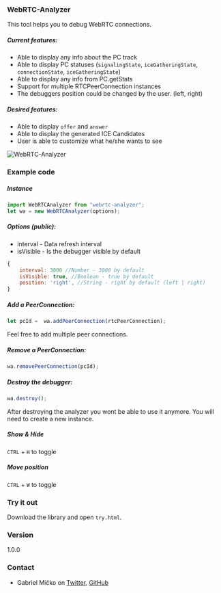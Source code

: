 ### WebRTC-Analyzer

This tool helps you to debug WebRTC connections.

##### Current features:

- Able to display any info about the PC track
- Able to display PC statuses (`signalingState`, `iceGatheringState`, `connectionState`, `iceGatheringState`)
- Able to display any info from PC.getStats
- Support for multiple RTCPeerConnection instances
- The debuggers position could be changed by the user. (left, right)

##### Desired features:

- Able to display `offer` and `answer`
- Able to display the generated ICE Candidates
- User is able to customize what he/she wants to see


![WebRTC-Analyzer](https://i.imgur.com/8eLNbUQ.png)

### Example code

##### Instance

```js
import WebRTCAnalyzer from "webrtc-analyzer";
let wa = new WebRTCAnalyzer(options);
```

##### Options (public):

- interval - Data refresh interval
- isVisible - Is the debugger visible by default

```js
{
    interval: 3000 //Number - 3000 by default
    isVisible: true, //Boolean - true by default
    position: 'right', //String - right by default (left | right)
}
```


##### Add a PeerConnection:

```js
let pcId =  wa.addPeerConnection(rtcPeerConnection);
```

Feel free to add multiple peer connections.

##### Remove a PeerConnection:

```js
wa.removePeerConnection(pcId);
```

##### Destroy the debugger:

```js
wa.destroy();
```

After destroying the analyzer you wont be able to use it anymore. You will need to create a new instance.

##### Show & Hide

`CTRL` + `H` to toggle


##### Move position

`CTRL` + `W` to toggle

### Try it out
Download the library and open `try.html`.


### Version

1.0.0

### Contact

- Gabriel Mičko on [Twitter](https://twitter.com/gabriel_micko), [GitHub](https://github.com/gabrielmicko)
